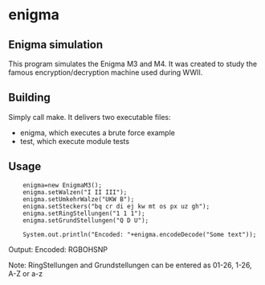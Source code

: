 # enigma
## Enigma simulation
This program simulates the Enigma M3 and M4. It was created to study the famous encryption/decryption machine used during WWII.

## Building
Simply call make.
It delivers two executable files:
* enigma, which executes a brute force example
* test, which execute module tests

## Usage

        enigma=new EnigmaM3();
        enigma.setWalzen("I II III");
        enigma.setUmkehrWalze("UKW B");
        enigma.setSteckers("bq cr di ej kw mt os px uz gh");
        enigma.setRingStellungen("1 1 1");
        enigma.setGrundStellungen("Q D U");

        System.out.println("Encoded: "+enigma.encodeDecode("Some text"));

Output: 
Encoded: RGBOHSNP

Note: RingStellungen and Grundstellungen can be entered as 01-26, 1-26, A-Z or a-z
